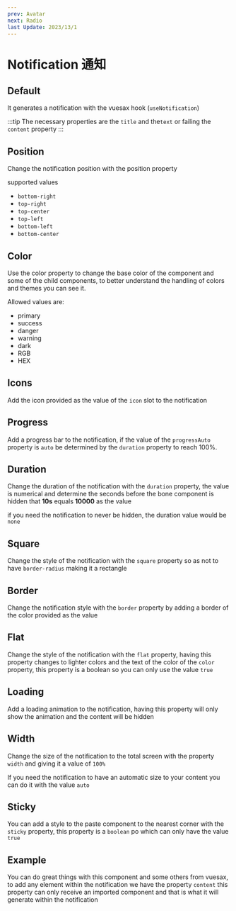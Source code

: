```yaml
---
prev: Avatar
next: Radio
last Update: 2023/13/1
---
```


# Notification 通知

<card>

## Default

<docs-warn />

It generates a notification with the vuesax hook (`useNotification`)

:::tip
  The necessary properties are the `title` and the`text` or failing the `content` property
:::

</card>

<card subtitle="Position">

## Position

Change the notification position with the position property

supported values

- `bottom-right` <Badge type="text" text="Default"/>
- `top-right`
- `top-center`
- `top-left`
- `bottom-left`
- `bottom-center`

</card>

<card subtitle="Color">

## Color

Use the color property to change the base color of the component and some of the child components, to better understand the handling of colors and themes you can see it.

Allowed values ​​are:

- primary
- success
- danger
- warning
- dark
- RGB
- HEX

</card>

<card subtitle="Icons">

## Icons

Add the icon provided as the value of the `icon` slot to the notification

</card>

<card subtitle="Progress">

## Progress

Add a progress bar to the notification, if the value of the `progressAuto` property is `auto` be determined by the `duration` property to reach 100%.

</card>

<card subtitle="Duration">

## Duration

Change the duration of the notification with the `duration` property, the value is numerical and determine the seconds before the bone component is hidden that **10s** equals **10000** as the value

if you need the notification to never be hidden, the duration value would be `none`

</card>

<card subtitle="Square">

## Square

Change the style of the notification with the `square` property so as not to have `border-radius` making it a rectangle

</card>

<card subtitle="Border">

## Border

Change the notification style with the `border` property by adding a border of the color provided as the value

</card>

<card subtitle="Flat">

## Flat

Change the style of the notification with the `flat` property, having this property changes to lighter colors and the text of the color of the `color` property, this property is a boolean so you can only use the value `true`

</card>

<card subtitle="Loading">

## Loading

Add a loading animation to the notification, having this property will only show the animation and the content will be hidden

</card>

<card subtitle="Width">

## Width

Change the size of the notification to the total screen with the property `width` and giving it a value of `100%`

If you need the notification to have an automatic size to your content you can do it with the value `auto`

</card>

<card subtitle="Sticky">

## Sticky

You can add a style to the paste component to the nearest corner with the `sticky` property, this property is a `boolean` po which can only have the value `true`

</card>

<card subtitle="Example">

## Example

You can do great things with this component and some others from vuesax, to add any element within the notification we have the property `content` this property can only receive an imported component and that is what it will generate within the notification

</card>

<script setup>
import Api from "../../../theme/global-components/template/Notification/API.tsx"
</script>

<Api></Api>
